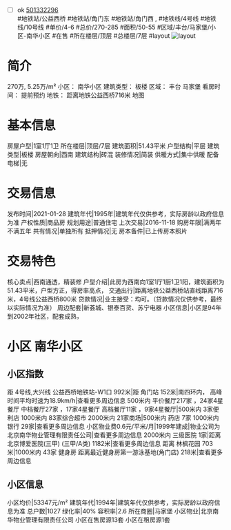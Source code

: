 - [ ] ok [501332296](https://bj.5i5j.com/ershoufang/501332296.html)  
 #地铁站/公益西桥 #地铁站/角门东 #地铁站/角门西 ,  #地铁线/4号线 #地铁线/10号线
#单价/4-6 #总价/270-285 #面积/50-55   #区域/丰台/马家堡/小区-南华小区 #在售 #所在楼层/顶层 #总楼层/7层 #layout 
![layout](http://image2a.5i5j.com/bdir/layout/a7d72b6375b4437b9abf4bec3272504e.JPG_P5.jpg) 
# 简介 
 270万,  5.25万/m² 
小区： 南华小区
建筑类型： 板楼
区域： 丰台 马家堡
看房时间： 提前预约
地铁： 距离地铁公益西桥716米 地图
# 基本信息 
 房屋户型|1室1厅1卫
所在楼层|顶层/7层
建筑面积|51.43平米
户型结构|平层
建筑类型|板楼
房屋朝向|西南
建筑结构|砖混
装修情况|简装
供暖方式|集中供暖
配备电梯|无
# 交易信息 
 发布时间|2021-01-28
建筑年代|1995年|建筑年代仅供参考，实际房龄以政府信息为准
产权性质|商品房
规划用途|普通住宅
上次交易|2016-11-18
购房年限|满两年不满五年
共有情况|单独所有
抵押情况|无
房本备件|已上传房本照片
# 交易特色 
 核心卖点|西南通透，精装修
户型介绍|此房为西南向1室1厅1厨1卫1阳，建筑面积为51.43平米，户型方正，得房率高点，
交通出行|距离地铁公益西桥站直线距离716米，4号线公益西桥800米
贷款情况|业主接受：均可。（贷款情况仅供参考，最终以实际情况为准）
周边配套|新荟城、银泰百货、苏宁电器
小区信息|小区是94年到2002年社区，配套成熟，
# 小区 南华小区
## 小区指数 
 距 4号线,大兴线 公益西桥地铁站-W1口 992米|距 角门站 152米|南四环内， 高峰时间平均时速为18.9km/h|查看更多周边信息
500米内 平价餐厅217家 ，24家4星餐厅
中档餐厅27家 ，17家4星餐厅
高档餐厅11家 ，9家4星餐厅|500米内 3家便利店
1000米内 83家综合超市
2000米内 21家商场|500米内 药店 7家
1000米内 银行 29家|查看更多周边信息
小区物业费0.6元/平米/月|1999年建成|物业公司为北京南华物业管理有限责任公司|查看更多周边信息
2000米内 三级医院 1家|距离 北京博爱医院(三甲) (三甲/A类) 1182米|查看更多周边信息
距离 林枫花园 703米|1000米内 43家 健身房
距离最近健身房第一游泳基地(角门店) 218米|查看更多周边信息
## 小区信息 
 小区均价|53347元/m²
建筑年代|1994年|建筑年代仅供参考，实际房龄以政府信息为准
总户数|1027
绿化率|40%
容积率|2.6
所在商圈|马家堡
小区物业|北京南华物业管理有限责任公司
小区在售房源13套
小区在租房源1套
